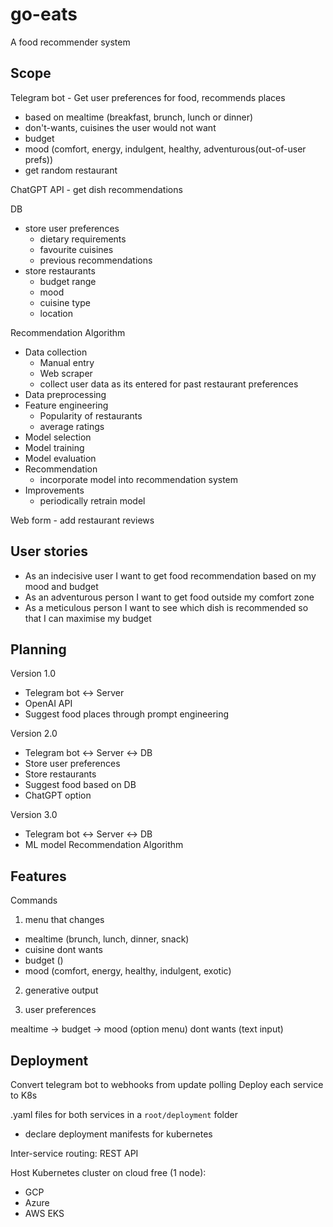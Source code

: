 # go-eats
A food recommender system

## Scope

Telegram bot - Get user preferences for food, recommends places
  - based on mealtime (breakfast, brunch, lunch or dinner)
  - don't-wants, cuisines the user would not want
  - budget
  - mood (comfort, energy, indulgent, healthy, adventurous(out-of-user prefs))
- get random restaurant

ChatGPT API - get dish recommendations

DB 
- store user preferences
  - dietary requirements
  - favourite cuisines
  - previous recommendations
- store restaurants
  - budget range
  - mood
  - cuisine type
  - location

Recommendation Algorithm
- Data collection
  - Manual entry
  - Web scraper
  - collect user data as its entered for past restaurant preferences
- Data preprocessing
- Feature engineering
  - Popularity of restaurants
  - average ratings
- Model selection
- Model training
- Model evaluation
- Recommendation
  - incorporate model into recommendation system
- Improvements
  - periodically retrain model

Web form - add restaurant reviews

## User stories

- As an indecisive user I want to get food recommendation based on my mood and budget
- As an adventurous person I want to get food outside my comfort zone
- As a meticulous person I want to see which dish is recommended so that I can maximise my budget

## Planning
Version 1.0 
  - Telegram bot <-> Server
  - OpenAI API
  - Suggest food places through prompt engineering

Version 2.0
  - Telegram bot <-> Server <-> DB
  - Store user preferences
  - Store restaurants
  - Suggest food based on DB
  - ChatGPT option

Version 3.0
  - Telegram bot <-> Server <-> DB
  - ML model Recommendation Algorithm

## Features
Commands
1. menu that changes
  - mealtime (brunch, lunch, dinner, snack)
  - cuisine dont wants
  - budget ()
  - mood (comfort, energy, healthy, indulgent, exotic)

2. generative output

3. user preferences


mealtime -> budget -> mood (option menu)
dont wants (text input)

## Deployment
Convert telegram bot to webhooks from update polling
Deploy each service to K8s

.yaml files for both services in a `root/deployment` folder
- declare deployment manifests for kubernetes

Inter-service routing: REST API

Host Kubernetes cluster on cloud free (1 node):
- GCP
- Azure
- AWS EKS
